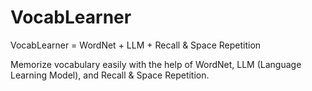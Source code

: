 # VocabLearner

VocabLearner = WordNet + LLM + Recall & Space Repetition

Memorize vocabulary easily with the help of WordNet, LLM (Language Learning Model), and Recall & Space Repetition.